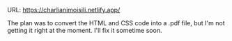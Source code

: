 URL: https://charlianimoisili.netlify.app/

The plan was to convert the HTML and CSS code into a .pdf file, but I'm not getting it right at the moment. I'll fix it sometime soon.
